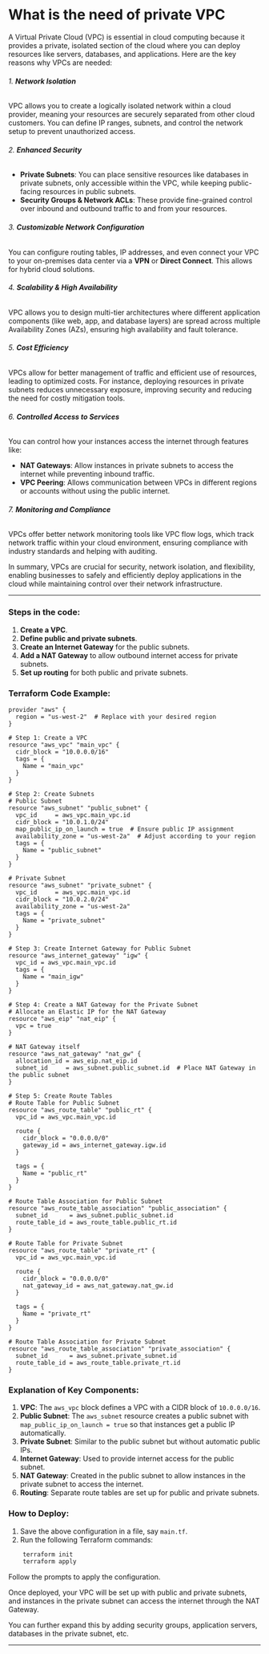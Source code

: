 
# What is the need of private VPC

A Virtual Private Cloud (VPC) is essential in cloud computing because it provides a private, isolated section of the cloud where you can deploy resources like servers, databases, and applications. Here are the key reasons why VPCs are needed:
###### 1. **Network Isolation**
   VPC allows you to create a logically isolated network within a cloud provider, meaning your resources are securely separated from other cloud customers. You can define IP ranges, subnets, and control the network setup to prevent unauthorized access.

###### 2. **Enhanced Security**
   - **Private Subnets**: You can place sensitive resources like databases in private subnets, only accessible within the VPC, while keeping public-facing resources in public subnets.
   - **Security Groups & Network ACLs**: These provide fine-grained control over inbound and outbound traffic to and from your resources.

###### 3. **Customizable Network Configuration**
   You can configure routing tables, IP addresses, and even connect your VPC to your on-premises data center via a **VPN** or **Direct Connect**. This allows for hybrid cloud solutions.

###### 4. **Scalability & High Availability**
   VPC allows you to design multi-tier architectures where different application components (like web, app, and database layers) are spread across multiple Availability Zones (AZs), ensuring high availability and fault tolerance.

###### 5. **Cost Efficiency**
   VPCs allow for better management of traffic and efficient use of resources, leading to optimized costs. For instance, deploying resources in private subnets reduces unnecessary exposure, improving security and reducing the need for costly mitigation tools.

###### 6. **Controlled Access to Services**
   You can control how your instances access the internet through features like:
   - **NAT Gateways**: Allow instances in private subnets to access the internet while preventing inbound traffic.
   - **VPC Peering**: Allows communication between VPCs in different regions or accounts without using the public internet.

###### 7. **Monitoring and Compliance**
   VPCs offer better network monitoring tools like VPC flow logs, which track network traffic within your cloud environment, ensuring compliance with industry standards and helping with auditing.

In summary, VPCs are crucial for security, network isolation, and flexibility, enabling businesses to safely and efficiently deploy applications in the cloud while maintaining control over their network infrastructure.

---

### Steps in the code:

1. **Create a VPC**.
2. **Define public and private subnets**.
3. **Create an Internet Gateway** for the public subnets.
4. **Add a NAT Gateway** to allow outbound internet access for private subnets.
5. **Set up routing** for both public and private subnets.

### Terraform Code Example:

```hcl
provider "aws" {
  region = "us-west-2"  # Replace with your desired region
}

# Step 1: Create a VPC
resource "aws_vpc" "main_vpc" {
  cidr_block = "10.0.0.0/16"
  tags = {
    Name = "main_vpc"
  }
}

# Step 2: Create Subnets
# Public Subnet
resource "aws_subnet" "public_subnet" {
  vpc_id     = aws_vpc.main_vpc.id
  cidr_block = "10.0.1.0/24"
  map_public_ip_on_launch = true  # Ensure public IP assignment
  availability_zone = "us-west-2a"  # Adjust according to your region
  tags = {
    Name = "public_subnet"
  }
}

# Private Subnet
resource "aws_subnet" "private_subnet" {
  vpc_id     = aws_vpc.main_vpc.id
  cidr_block = "10.0.2.0/24"
  availability_zone = "us-west-2a"
  tags = {
    Name = "private_subnet"
  }
}

# Step 3: Create Internet Gateway for Public Subnet
resource "aws_internet_gateway" "igw" {
  vpc_id = aws_vpc.main_vpc.id
  tags = {
    Name = "main_igw"
  }
}

# Step 4: Create a NAT Gateway for the Private Subnet
# Allocate an Elastic IP for the NAT Gateway
resource "aws_eip" "nat_eip" {
  vpc = true
}

# NAT Gateway itself
resource "aws_nat_gateway" "nat_gw" {
  allocation_id = aws_eip.nat_eip.id
  subnet_id     = aws_subnet.public_subnet.id  # Place NAT Gateway in the public subnet
}

# Step 5: Create Route Tables
# Route Table for Public Subnet
resource "aws_route_table" "public_rt" {
  vpc_id = aws_vpc.main_vpc.id

  route {
    cidr_block = "0.0.0.0/0"
    gateway_id = aws_internet_gateway.igw.id
  }

  tags = {
    Name = "public_rt"
  }
}

# Route Table Association for Public Subnet
resource "aws_route_table_association" "public_association" {
  subnet_id      = aws_subnet.public_subnet.id
  route_table_id = aws_route_table.public_rt.id
}

# Route Table for Private Subnet
resource "aws_route_table" "private_rt" {
  vpc_id = aws_vpc.main_vpc.id

  route {
    cidr_block = "0.0.0.0/0"
    nat_gateway_id = aws_nat_gateway.nat_gw.id
  }

  tags = {
    Name = "private_rt"
  }
}

# Route Table Association for Private Subnet
resource "aws_route_table_association" "private_association" {
  subnet_id      = aws_subnet.private_subnet.id
  route_table_id = aws_route_table.private_rt.id
}

```

### Explanation of Key Components:

1. **VPC**: The `aws_vpc` block defines a VPC with a CIDR block of `10.0.0.0/16`.
2. **Public Subnet**: The `aws_subnet` resource creates a public subnet with `map_public_ip_on_launch = true` so that instances get a public IP automatically.
3. **Private Subnet**: Similar to the public subnet but without automatic public IPs.
4. **Internet Gateway**: Used to provide internet access for the public subnet.
5. **NAT Gateway**: Created in the public subnet to allow instances in the private subnet to access the internet.
6. **Routing**: Separate route tables are set up for public and private subnets.

### How to Deploy:

1. Save the above configuration in a file, say `main.tf`.
2. Run the following Terraform commands:
    
```bash
    terraform init 
    terraform apply
```
    
Follow the prompts to apply the configuration.

Once deployed, your VPC will be set up with public and private subnets, and instances in the private subnet can access the internet through the NAT Gateway.

You can further expand this by adding security groups, application servers, databases in the private subnet, etc.

---

